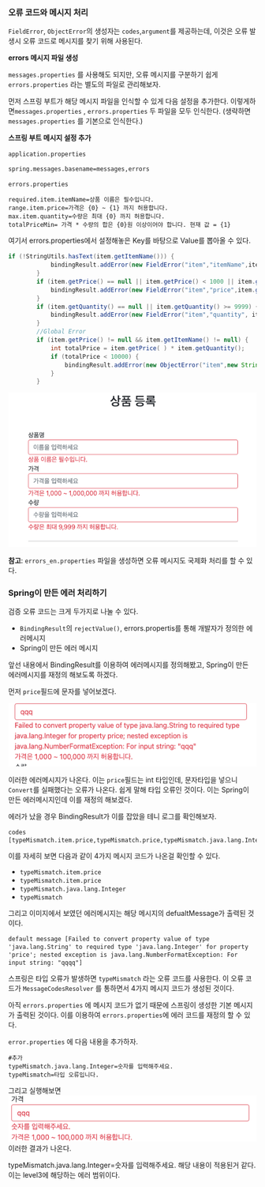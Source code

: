 ### 오류 코드와 메시지 처리

`FieldError`, `ObjectError`의 생성자는 `codes`,`argument`를 제공하는데, 이것은 오류 발생시 오류 코드로 메시지를 찾기 위해 사용된다.


**errors 메시지 파일 생성**

`messages.properties` 를 사용해도 되지만, 오류 메시지를 구분하기 쉽게 `errors.properties` 라는 별도의 파일로 관리해보자.


먼저 스프링 부트가 해당 메시지 파일을 인식할 수 있게 다음 설정을 추가한다. 이렇게하면`messages.properties` , `errors.properties` 두 파일을 모두 인식한다. (생략하면`messages.properties` 를 기본으로 인식한다.)



**스프링 부트 메시지 설정 추가**

`application.properties`
```properties
spring.messages.basename=messages,errors
```


`errors.properties`

```properties
required.item.itemName=상품 이름은 필수입니다.
range.item.price=가격은 {0} ~ {1} 까지 허용합니다.
max.item.quantity=수량은 최대 {0} 까지 허용합니다.
totalPriceMin= 가격 * 수량의 합은 {0}원 이상이어야 합니다. 현재 값 = {1}
```
여기서 errors.properties에서 설정해놓은 Key를 바탕으로 Value를 뽑아올 수 있다.

```java
if (!StringUtils.hasText(item.getItemName())) {
            bindingResult.addError(new FieldError("item","itemName",item.getItemName(),false, new String[]{"required.item.itemName"},null,null));
        }
        if (item.getPrice() == null || item.getPrice() < 1000 || item.getPrice() > 10000000) {
            bindingResult.addError(new FieldError("item","price",item.getPrice(),false, new String[]{"range.item.price"},new Object[]{1000,1000000},null));
        }
        if (item.getQuantity() == null || item.getQuantity() >= 9999) {
            bindingResult.addError(new FieldError("item","quantity", item.getQuantity(),false, new String[]{"max.item.quantity"},new Object[]{9999},null));
        }
        //Global Error
        if (item.getPrice() != null && item.getItemName() != null) {
            int totalPrice = item.getPrice( ) * item.getQuantity();
            if (totalPrice < 10000) {
                bindingResult.addError(new ObjectError("item",new String[]{"totalPriceMin"},new Object[]{10000,totalPrice},null));
            }
        }
```

![img.png](img.png)

**참고**: `errors_en.properties` 파일을 생성하면 오류 메시지도 국제화 처리를 할 수 있다.


### Spring이 만든 에러 처리하기

검증 오류 코드는 크게 두가지로 나눌 수 있다.
- `BindingResult`의  `rejectValue()`, errors.propertis를 통해 개발자가 정의한 에러메시지
- Spring이 만든 에러 메시지

앞선 내용에서 BindingResult를 이용하여 에러메시지를 정의해봤고, Spring이 만든 에러메시지를 재정의 해보도록 하겠다.

먼저 `price`필드에 문자를 넣어보겠다.

![img_1.png](img_1.png)

이러한 에러메시지가 나온다. 이는 `price`필드는 int 타입인데, 문자타입을 넣으니 `Convert`를 실패했다는 오류가 나온다. 쉽게 말해
타입 오류인 것이다. 이는 Spring이 만든 에러메시지인데 이를 재정의 해보겠다.


에러가 났을 경우 BindingResult가 이를 잡았을 테니 로그를 확인해보자.

```console
codes [typeMismatch.item.price,typeMismatch.price,typeMismatch.java.lang.Integer,typeMismatch];
```

이를 자세히 보면 다음과 같이 4가지 메시지 코드가 나온걸 확인할 수 있다.
- `typeMismatch.item.price`
- `typeMismatch.item.price`
- `typeMismatch.java.lang.Integer`
- `typeMismatch`

그리고 이미지에서 보였던 에러메시지는 해당 메시지의 defualtMessage가 출력된 것이다.
```console
default message [Failed to convert property value of type 'java.lang.String' to required type 'java.lang.Integer' for property 'price'; nested exception is java.lang.NumberFormatException: For input string: "qqqq"]
```

스프링은 타입 오류가 발생하면 `typeMismatch` 라는 오류 코드를 사용한다. 이 오류 코드가 `MessageCodesResolver` 를 통하면서 4가지 메시지 코드가 생성된 것이다.

아직 `errors.properties` 에 메시지 코드가 없기 때문에 스프링이 생성한 기본 메시지가 출력된 것이다. 이를 이용하여 `errors.properties`에 에러 코드를 재정의 할 수 있다.

`error.properties` 에 다음 내용을 추가하자.
```properties
#추가
typeMismatch.java.lang.Integer=숫자를 입력해주세요.
typeMismatch=타입 오류입니다.
```
그리고 실행해보면
![img_3.png](img_3.png)
이러한 결과가 나온다.

typeMismatch.java.lang.Integer=숫자를 입력해주세요. 해당 내용이 적용된거 같다. 이는 level3에 해당하는 에러 범위이다.




